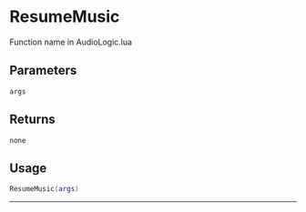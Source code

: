 # ResumeMusic
Function name in AudioLogic.lua
## Parameters
`args`
## Returns
`none`
## Usage
```lua
ResumeMusic(args)
```
---
